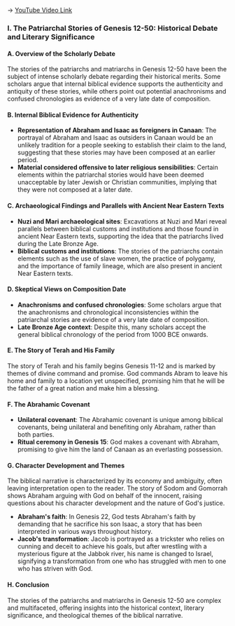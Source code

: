 -> [YouTube Video Link](https://www.youtube.com/watch?v=O89-OaWMkP0&list=PLh9mgdi4rNeyuvTEbD-Ei0JdMUujXfyWi&index=6&pp=iAQB)

### I. The Patriarchal Stories of Genesis 12-50: Historical Debate and Literary Significance

#### A. Overview of the Scholarly Debate

The stories of the patriarchs and matriarchs in Genesis 12-50 have been the subject of intense scholarly debate regarding their historical merits. Some scholars argue that internal biblical evidence supports the authenticity and antiquity of these stories, while others point out potential anachronisms and confused chronologies as evidence of a very late date of composition.

#### B. Internal Biblical Evidence for Authenticity

*   **Representation of Abraham and Isaac as foreigners in Canaan**: The portrayal of Abraham and Isaac as outsiders in Canaan would be an unlikely tradition for a people seeking to establish their claim to the land, suggesting that these stories may have been composed at an earlier period.
*   **Material considered offensive to later religious sensibilities**: Certain elements within the patriarchal stories would have been deemed unacceptable by later Jewish or Christian communities, implying that they were not composed at a later date.

#### C. Archaeological Findings and Parallels with Ancient Near Eastern Texts

*   **Nuzi and Mari archaeological sites**: Excavations at Nuzi and Mari reveal parallels between biblical customs and institutions and those found in ancient Near Eastern texts, supporting the idea that the patriarchs lived during the Late Bronze Age.
*   **Biblical customs and institutions**: The stories of the patriarchs contain elements such as the use of slave women, the practice of polygamy, and the importance of family lineage, which are also present in ancient Near Eastern texts.

#### D. Skeptical Views on Composition Date

*   **Anachronisms and confused chronologies**: Some scholars argue that the anachronisms and chronological inconsistencies within the patriarchal stories are evidence of a very late date of composition.
*   **Late Bronze Age context**: Despite this, many scholars accept the general biblical chronology of the period from 1000 BCE onwards.

#### E. The Story of Terah and His Family

The story of Terah and his family begins Genesis 11-12 and is marked by themes of divine command and promise. God commands Abram to leave his home and family to a location yet unspecified, promising him that he will be the father of a great nation and make him a blessing.

#### F. The Abrahamic Covenant

*   **Unilateral covenant**: The Abrahamic covenant is unique among biblical covenants, being unilateral and benefiting only Abraham, rather than both parties.
*   **Ritual ceremony in Genesis 15**: God makes a covenant with Abraham, promising to give him the land of Canaan as an everlasting possession.

#### G. Character Development and Themes

The biblical narrative is characterized by its economy and ambiguity, often leaving interpretation open to the reader. The story of Sodom and Gomorrah shows Abraham arguing with God on behalf of the innocent, raising questions about his character development and the nature of God's justice.

*   **Abraham's faith**: In Genesis 22, God tests Abraham's faith by demanding that he sacrifice his son Isaac, a story that has been interpreted in various ways throughout history.
*   **Jacob's transformation**: Jacob is portrayed as a trickster who relies on cunning and deceit to achieve his goals, but after wrestling with a mysterious figure at the Jabbok river, his name is changed to Israel, signifying a transformation from one who has struggled with men to one who has striven with God.

#### H. Conclusion

The stories of the patriarchs and matriarchs in Genesis 12-50 are complex and multifaceted, offering insights into the historical context, literary significance, and theological themes of the biblical narrative.